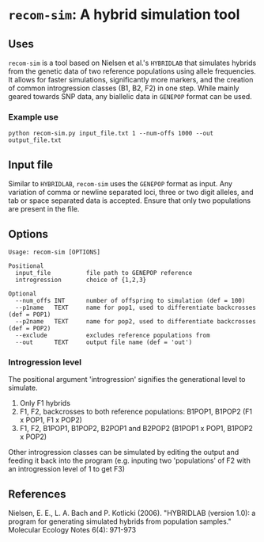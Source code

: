 # `recom-sim`: A hybrid simulation tool

## Uses

`recom-sim` is a tool based on Nielsen et al.'s `HYBRIDLAB` that simulates hybrids from the genetic data of two reference populations using allele frequencies. It allows for faster simulations, significantly more markers, and the creation of common introgression classes (B1, B2, F2) in one step. While mainly geared towards SNP data, any biallelic data in `GENEPOP` format can be used.

### Example use

```python recom-sim.py input_file.txt 1 --num-offs 1000 --out output_file.txt```

## Input file

Similar to `HYBRIDLAB`, `recom-sim` uses the `GENEPOP` format as input. Any variation of comma or newline separated loci, three or two digit alleles, and tab or space separated data is accepted. Ensure that only two populations are present in the file.

## Options
```
Usage: recom-sim [OPTIONS]

Positional
  input_file          file path to GENEPOP reference
  introgression       choice of {1,2,3}

Optional
  --num_offs INT      number of offspring to simulation (def = 100)
  --p1name   TEXT     name for pop1, used to differentiate backcrosses (def = POP1)
  --p2name   TEXT     name for pop2, used to differentiate backcrosses (def = POP2)
  --exclude           excludes reference populations from
  --out      TEXT     output file name (def = 'out')
  ```

### Introgression level

The positional argument 'introgression' signifies the generational level to simulate.

1. Only F1 hybrids
2. F1, F2, backcrosses to both reference populations: B1POP1, B1POP2 (F1 x POP1, F1 x POP2)
3. F1, F2, B1POP1, B1POP2, B2POP1 and B2POP2 (B1POP1 x POP1, B1POP2 x POP2)

Other introgression classes can be simulated by editing the output and feeding it back into the program (e.g. inputing two 'populations' of F2 with an introgression level of 1 to get F3)

## References
Nielsen, E. E., L. A. Bach and P. Kotlicki (2006). "HYBRIDLAB (version 1.0): a program for generating simulated hybrids from population samples." Molecular Ecology Notes 6(4): 971-973
